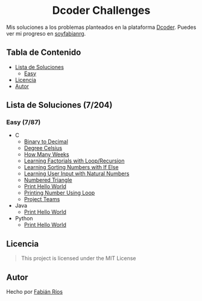 <h1 align="center" id="title"> Dcoder Challenges </h1>

Mis soluciones a los problemas planteados en la plataforma [Dcoder](https://code.dcoder.tech/). Puedes ver mi progreso en [soyfabianrg](https://code.dcoder.tech/profile/soyfabianrg).

## Tabla de Contenido

- [Lista de Soluciones](#lista-de-soluciones-7204)
	- [Easy](#easy-787)
- [Licencia](#licencia)
- [Autor](#autor)

## Lista de Soluciones (7/204)

### Easy (7/87)

- C
	- [Binary to Decimal](./Easy/C/Binary-to-Decimal.c)
	- [Degree Celsius](./Easy/C/Degree-Celsius.c)
	- [How Many Weeks](./Easy/C/How-Many-Weeks.c)
	- [Learning Factorials with Loop/Recursion](./Easy/C/Learning-Factorials-with-Loop-Recursion.c)
	- [Learning Sorting Numbers with If Else](./Easy/C/Learning-Sorting-Numbers-with-If-Else.c)
	- [Learning User Input with Natural Numbers](./Easy/C/Learning-User-Input-with-Natural-Numbers.c)
	- [Numbered Triangle](./Easy/C/Numbered-Triangle.c)
	- [Print Hello World](./Easy/C/Print-Hello-World.c)
	- [Printing Number Using Loop](./Easy/C/Printing-Number-Using-Loop.c)
	- [Project Teams](./Easy/C/Project-Teams.c)
- Java
	- [Print Hello World](./Easy/Java/Print_Hello_World.java)
- Python
	- [Print Hello World](./Easy/Python/Print-Hello-World.py)

## Licencia

> This project is licensed under the MIT License

## Autor
Hecho por [Fabián Ríos](https://www.linkedin.com/in/soyfabianrg/)